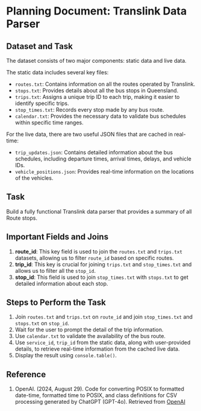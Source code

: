 # Planning Document: Translink Data Parser  

## Dataset and Task  

The dataset consists of two major components: static data and live data. 

The static data includes several key files:

- `routes.txt`: Contains information on all the routes operated by Translink.
- `stops.txt`: Provides details about all the bus stops in Queensland.
- `trips.txt`: Assigns a unique trip ID to each trip, making it easier to identify specific trips.
- `stop_times.txt`: Records every stop made by any bus route.
- `calendar.txt`: Provides the necessary data to validate bus schedules within specific time ranges.

For the live data, there are two useful JSON files that are cached in real-time:

- `trip_updates.json`: Contains detailed information about the bus schedules, including departure times, arrival times, delays, and vehicle IDs.
- `vehicle_positions.json`: Provides real-time information on the locations of the vehicles.

## Task  

Build a fully functional Translink data parser that provides a summary of all Route stops.

## Important Fields and Joins  

1. **route_id**: This key field is used to join the `routes.txt` and `trips.txt` datasets, allowing us to filter `route_id` based on specific routes.
2. **trip_id**: This key is crucial for joining `trips.txt` and `stop_times.txt` and allows us to filter all the `stop_id`.
3. **stop_id**: This field is used to join `stop_times.txt` with `stops.txt` to get detailed information about each stop.

## Steps to Perform the Task  

1. Join `routes.txt` and `trips.txt` on `route_id` and join `stop_times.txt` and `stops.txt` on `stop_id`.
2. Wait for the user to prompt the detail of the trip information.
3. Use `calendar.txt` to validate the availability of the bus route.
4. Use `service_id`, `trip_id` from the static data, along with user-provided details, to retrieve real-time information from the cached live data.
5. Display the result using `console.table()`.

## Reference  

1. OpenAI. (2024, August 29). Code for converting POSIX to formatted date-time, formatted time to POSIX, and class definitions for CSV processing generated by ChatGPT (GPT-4o). Retrieved from [OpenAI](https://chat.openai.com/)
